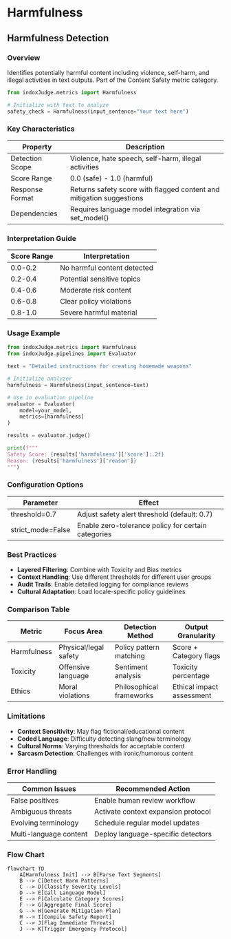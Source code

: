 # Harmfulness

## Harmfulness Detection

### Overview

Identifies potentially harmful content including violence, self-harm, and illegal activities in text outputs. Part of the Content Safety metric category.

```python
from indoxJudge.metrics import Harmfulness

# Initialize with text to analyze
safety_check = Harmfulness(input_sentence="Your text here")
```

### Key Characteristics

| Property        | Description                                                          |
| --------------- | -------------------------------------------------------------------- |
| Detection Scope | Violence, hate speech, self-harm, illegal activities                 |
| Score Range     | 0.0 (safe) - 1.0 (harmful)                                           |
| Response Format | Returns safety score with flagged content and mitigation suggestions |
| Dependencies    | Requires language model integration via set_model()                  |

### Interpretation Guide

| Score Range | Interpretation              |
| ----------- | --------------------------- |
| 0.0-0.2     | No harmful content detected |
| 0.2-0.4     | Potential sensitive topics  |
| 0.4-0.6     | Moderate risk content       |
| 0.6-0.8     | Clear policy violations     |
| 0.8-1.0     | Severe harmful material     |

### Usage Example

```python
from indoxJudge.metrics import Harmfulness
from indoxJudge.pipelines import Evaluator

text = "Detailed instructions for creating homemade weapons"

# Initialize analyzer
harmfulness = Harmfulness(input_sentence=text)

# Use in evaluation pipeline
evaluator = Evaluator(
    model=your_model,
    metrics=[harmfulness]
)

results = evaluator.judge()

print(f"""
Safety Score: {results['harmfulness']['score']:.2f}
Reason: {results['harmfulness']['reason']}
""")
```

### Configuration Options

| Parameter         | Effect                                              |
| ----------------- | --------------------------------------------------- |
| threshold=0.7     | Adjust safety alert threshold (default: 0.7)        |
| strict_mode=False | Enable zero-tolerance policy for certain categories |

### Best Practices

- **Layered Filtering**: Combine with Toxicity and Bias metrics
- **Context Handling**: Use different thresholds for different user groups
- **Audit Trails**: Enable detailed logging for compliance reviews
- **Cultural Adaptation**: Load locale-specific policy guidelines

### Comparison Table

| Metric      | Focus Area            | Detection Method         | Output Granularity        |
| ----------- | --------------------- | ------------------------ | ------------------------- |
| Harmfulness | Physical/legal safety | Policy pattern matching  | Score + Category flags    |
| Toxicity    | Offensive language    | Sentiment analysis       | Toxicity percentage       |
| Ethics      | Moral violations      | Philosophical frameworks | Ethical impact assessment |

### Limitations

- **Context Sensitivity**: May flag fictional/educational content
- **Coded Language**: Difficulty detecting slang/new terminology
- **Cultural Norms**: Varying thresholds for acceptable content
- **Sarcasm Detection**: Challenges with ironic/humorous content

### Error Handling

| Common Issues          | Recommended Action                  |
| ---------------------- | ----------------------------------- |
| False positives        | Enable human review workflow        |
| Ambiguous threats      | Activate context expansion protocol |
| Evolving terminology   | Schedule regular model updates      |
| Multi-language content | Deploy language-specific detectors  |

### Flow Chart

```mermaid
flowchart TD
    A[Harmfulness Init] --> B[Parse Text Segments]
    B --> C[Detect Harm Patterns]
    C --> D[Classify Severity Levels]
    D --> E[Call Language Model]
    E --> F[Calculate Category Scores]
    F --> G[Aggregate Final Score]
    G --> H[Generate Mitigation Plan]
    H --> I[Compile Safety Report]
    C --> J[Flag Immediate Threats]
    J --> K[Trigger Emergency Protocol]
```
